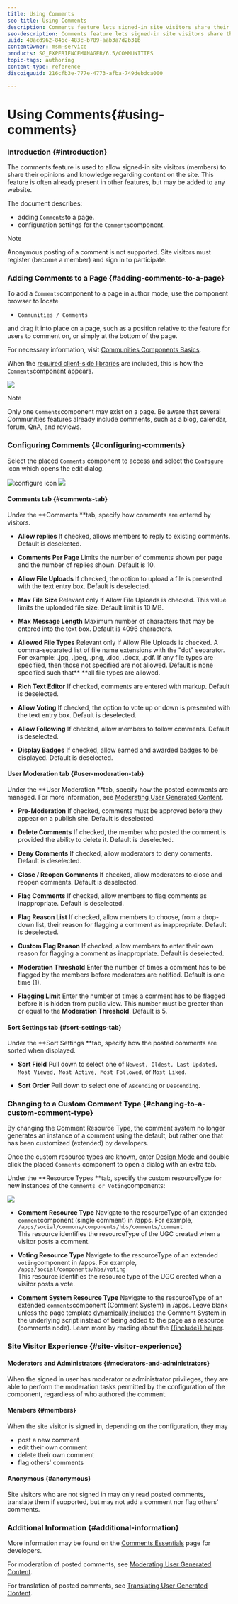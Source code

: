 ```yaml
---
title: Using Comments
seo-title: Using Comments
description: Comments feature lets signed-in site visitors share their opinions and knowledge
seo-description: Comments feature lets signed-in site visitors share their opinions and knowledge
uuid: 40acd962-846c-483c-b789-aab3a7d2b31b
contentOwner: msm-service
products: SG_EXPERIENCEMANAGER/6.5/COMMUNITIES
topic-tags: authoring
content-type: reference
discoiquuid: 216cfb3e-777e-4773-afba-749debdca000

---
```


# Using Comments{#using-comments}

### Introduction {#introduction}

The comments feature is used to allow signed-in site visitors (members) to share their opinions and knowledge regarding content on the site. This feature is often already present in other features, but may be added to any website.

The document describes:

* adding `Comments`to a page.
* configuration settings for the `Comments`component.

>[!NOTE]
>
>Anonymous posting of a comment is not supported. Site visitors must register (become a member) and sign in to participate.

### Adding Comments to a Page {#adding-comments-to-a-page}

To add a `Comments`component to a page in author mode, use the component browser to locate

* `Communities / Comments`

and drag it into place on a page, such as a position relative to the feature for users to comment on, or simply at the bottom of the page.

For necessary information, visit [Communities Components Basics](/communities/using/basics.md).

When the [required client-side libraries](/communities/using/essentials-comments.md#essentials-for-client-side) are included, this is how the `Comments`component appears.

![](assets/chlimage_1-143.png)

>[!NOTE]
>
>Only one `Comments`component may exist on a page. Be aware that several Communities features already include comments, such as a blog, calendar, forum, QnA, and reviews.

### Configuring Comments {#configuring-comments}

Select the placed `Comments` component to access and select the `Configure` icon which opens the edit dialog.

![configure icon](assets/configure.png) ![](assets/commentssettings.png)

#### Comments tab {#comments-tab}

Under the **Comments **tab, specify how comments are entered by visitors.

* **Allow replies** 
  If checked, allows members to reply to existing comments. Default is deselected.

* **Comments Per Page** 
  Limits the number of comments shown per page and the number of replies shown. Default is 10.

* **Allow File Uploads** 
  If checked, the option to upload a file is presented with the text entry box. Default is deselected.

* **Max File Size** 
  Relevant only if Allow File Uploads is checked. This value limits the uploaded file size. Default limit is 10 MB.

* **Max Message Length** 
  Maximum number of characters that may be entered into the text box. Default is 4096 characters.

* **Allowed File Types** 
  Relevant only if Allow File Uploads is checked. A comma-separated list of file name extensions with the "dot" separator. For example: .jpg, .jpeg, .png, .doc, .docx, .pdf. If any file types are specified, then those not specified are not allowed. Default is none specified such that** **all file types are allowed.

* **Rich Text Editor** 
  If checked, comments are entered with markup. Default is deselected.

* **Allow Voting** 
  If checked, the option to vote up or down is presented with the text entry box. Default is deselected.

* **Allow Following** 
  If checked, allow members to follow comments. Default is deselected.

* **Display Badges** 
  If checked, allow earned and awarded badges to be displayed. Default is deselected.

#### User Moderation tab {#user-moderation-tab}

Under the **User Moderation **tab, specify how the posted comments are managed. For more information, see [Moderating User Generated Content](../../communities/using/moderate-ugc.md).

* **Pre-Moderation** 
  If checked, comments must be approved before they appear on a publish site. Default is deselected.

* **Delete Comments** 
  If checked, the member who posted the comment is provided the ability to delete it. Default is deselected.

* **Deny Comments** 
  If checked, allow moderators to deny comments. Default is deselected.

* **Close / Reopen Comments** 
  If checked, allow moderators to close and reopen comments. Default is deselected.

* **Flag Comments** 
  If checked, allow members to flag comments as inappropriate. Default is deselected.

* **Flag Reason List** 
  If checked, allow members to choose, from a drop-down list, their reason for flagging a comment as inappropriate. Default is deselected.

* **Custom Flag Reason** 
  If checked, allow members to enter their own reason for flagging a comment as inappropriate. Default is deselected.

* **Moderation Threshold** 
  Enter the number of times a comment has to be flagged by the members before moderators are notified. Default is one time (1).

* **Flagging Limit** 
  Enter the number of times a comment has to be flagged before it is hidden from public view. This number must be greater than or equal to the **Moderation Threshold**. Default is 5.

#### Sort Settings tab {#sort-settings-tab}

Under the **Sort Settings **tab, specify how the posted comments are sorted when displayed.

* **Sort Field** 
  Pull down to select one of `Newest, Oldest, Last Updated, Most Viewed, Most Active, Most Followed`, or `Most Liked`.

* **Sort Order** 
  Pull down to select one of `Ascending` or `Descending`.

### Changing to a Custom Comment Type {#changing-to-a-custom-comment-type}

By changing the Comment Resource Type, the comment system no longer generates an instance of a comment using the default, but rather one that has been customized (extended) by developers.

Once the custom resource types are known, enter [Design Mode](/sites/authoring/using/default-components-designmode.md) and double click the placed `Comments` component to open a dialog with an extra tab.

Under the **Resource Types **tab, specify the custom resourceType for new instances of the `Comments or Voting`components:

![](assets/chlimage_1-144.png)

* **Comment Resource Type** 
  Navigate to the resourceType of an extended `comment`component (single comment) in /apps. For example, `/apps/social/commons/components/hbs/comments/comment`  
  This resource identifies the resourceType of the UGC created when a visitor posts a comment.

* **Voting Resource Type** 
  Navigate to the resourceType of an extended `voting`component in /apps. For example, `/apps/social/components/hbs/voting`  
  This resource identifies the resource type of the UGC created when a visitor posts a vote.

* **Comment System Resource Type** 
  Navigate to the resourceType of an extended `comments`component (Comment System) in /apps. Leave blank unless the page template [dynamically includes](/communities/using/scf.md#add-or-include-a-communities-component) the Comment System in the underlying script instead of being added to the page as a resource (comments node). Learn more by reading about the [{{include}} helper](/communities/using/handlebars-helpers.md#include).

### Site Visitor Experience {#site-visitor-experience}

#### Moderators and Administrators {#moderators-and-administrators}

When the signed in user has moderator or administrator privileges, they are able to perform the moderation tasks permitted by the configuration of the component, regardless of who authored the comment.

#### Members {#members}

When the site visitor is signed in, depending on the configuration, they may

* post a new comment
* edit their own comment
* delete their own comment
* flag others' comments

#### Anonymous {#anonymous}

Site visitors who are not signed in may only read posted comments, translate them if supported, but may not add a comment nor flag others' comments.

### Additional Information {#additional-information}

More information may be found on the [Comments Essentials](/communities/using/essentials-comments.md) page for developers.

For moderation of posted comments, see [Moderating User Generated Content](../../communities/using/moderate-ugc.md).

For translation of posted comments, see [Translating User Generated Content](/communities/using/translate-ugc.md).
